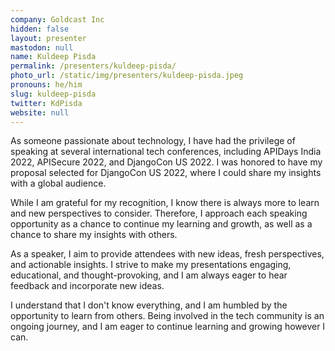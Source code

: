```yaml
---
company: Goldcast Inc
hidden: false
layout: presenter
mastodon: null
name: Kuldeep Pisda
permalink: /presenters/kuldeep-pisda/
photo_url: /static/img/presenters/kuldeep-pisda.jpeg
pronouns: he/him
slug: kuldeep-pisda
twitter: KdPisda
website: null
---
```


As someone passionate about technology, I have had the privilege of speaking at several international tech conferences, including APIDays India 2022, APISecure 2022, and DjangoCon US 2022. I was honored to have my proposal selected for DjangoCon US 2022, where I could share my insights with a global audience.

While I am grateful for my recognition, I know there is always more to learn and new perspectives to consider. Therefore, I approach each speaking opportunity as a chance to continue my learning and growth, as well as a chance to share my insights with others.

As a speaker, I aim to provide attendees with new ideas, fresh perspectives, and actionable insights. I strive to make my presentations engaging, educational, and thought-provoking, and I am always eager to hear feedback and incorporate new ideas.

I understand that I don't know everything, and I am humbled by the opportunity to learn from others. Being involved in the tech community is an ongoing journey, and I am eager to continue learning and growing however I can.
